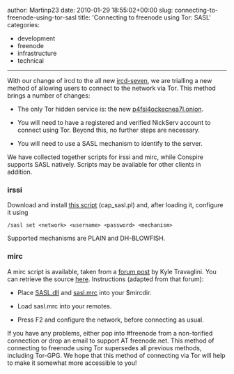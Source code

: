 author: Martinp23
date: 2010-01-29 18:55:02+00:00
slug: connecting-to-freenode-using-tor-sasl
title: 'Connecting to freenode using Tor: SASL'
categories:
- development
- freenode
- infrastructure
- technical
---

With our change of ircd to the all new [ircd-seven](http://www.freenode.net/seven.shtml), we are trialling a new method of allowing users to connect to the network via Tor. This method brings a number of changes:



	
  * The only Tor hidden service is: the new [p4fsi4ockecnea7l.onion](irc://p4fsi4ockecnea7l.onion/).

	
  * You will need to have a registered and verified NickServ account to connect using Tor. Beyond this, no further steps are necessary.

	
  * You will need to use a SASL mechanism to identify to the server.


We have collected together scripts for irssi and mirc, while Conspire supports SASL natively. Scripts may be available for other clients in addition.


### irssi


Download and install [this script](http://www.freenode.net/sasl/cap_sasl.pl) (cap_sasl.pl) and, after loading it, configure it using

    
    /sasl set <network> <username> <password> <mechanism>


Supported mechanisms are PLAIN and DH-BLOWFISH.


### mirc


A mirc script is available, taken from a [forum post](http://forum.swiftirc.net/viewtopic.php?f=34&t=23101) by Kyle Travaglini. You can retrieve the source [here](http://freenode.net/sasl/sasl-mirc.cpp).
Instructions (adapted from that forum):



	
  * Place [SASL.dll](http://www.freenode.net/sasl/SASL.dll) and [sasl.mrc](http://www.freenode.net/sasl/sasl.mrc) into your $mircdir.

	
  * Load sasl.mrc into your remotes.

	
  * Press F2 and configure the network, before connecting as usual.


If you have any problems, either pop into #freenode from a non-torified connection or drop an email to support AT freenode.net.
This method of connecting to freenode using Tor supersedes all previous methods, including Tor-GPG. We hope that this method of connecting via Tor will help to make it somewhat more accessible to you!
